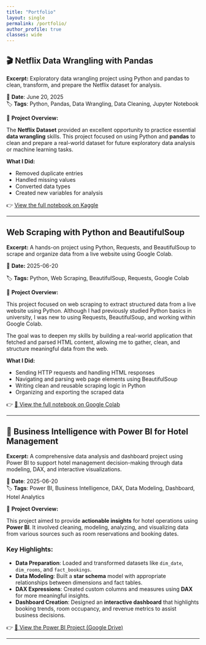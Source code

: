 ```yaml
---
title: "Portfolio"
layout: single
permalink: /portfolio/
author_profile: true
classes: wide
---
```


## 🎬 Netflix Data Wrangling with Pandas

**Excerpt:** Exploratory data wrangling project using Python and pandas to clean, transform, and prepare the Netflix dataset for analysis.

📅 **Date**: June 20, 2025  
🏷️ **Tags**: Python, Pandas, Data Wrangling, Data Cleaning, Jupyter Notebook

📄 **Project Overview:**

The **Netflix Dataset** provided an excellent opportunity to practice essential **data wrangling** skills. This project focused on using Python and **pandas** to clean and prepare a real-world dataset for future exploratory data analysis or machine learning tasks.

**What I Did:**
- Removed duplicate entries
- Handled missing values
- Converted data types
- Created new variables for analysis

👉 [View the full notebook on Kaggle](https://www.kaggle.com/code/mercymogambi/netflix-data-wrangling)

---
## Web Scraping with Python and BeautifulSoup
**Excerpt:** A hands-on project using Python, Requests, and BeautifulSoup to scrape and organize data from a live website using Google Colab.

📅 **Date:** 2025-06-20

🏷️ **Tags:** Python, Web Scraping, BeautifulSoup, Requests, Google Colab

📄 **Project Overview:**

This project focused on web scraping to extract structured data from a live website using Python. Although I had previously studied Python basics in university, I was new to using Requests, BeautifulSoup, and working within Google Colab.

The goal was to deepen my skills by building a real-world application that fetched and parsed HTML content, allowing me to gather, clean, and structure meaningful data from the web.

**What I Did:**

- Sending HTTP requests and handling HTML responses
- Navigating and parsing web page elements using BeautifulSoup
- Writing clean and reusable scraping logic in Python
- Organizing and exporting the scraped data

👉 [🔗 View the full notebook on Google Colab](https://colab.research.google.com/drive/1AfIuGfFGkV18gR_1xa1IlX-FsaQk9gfX?usp=sharing#scrollTo=uDaQkC10xQqb)

---

## 🏨 Business Intelligence with Power BI for Hotel Management

**Excerpt:** A comprehensive data analysis and dashboard project using Power BI to support hotel management decision-making through data modeling, DAX, and interactive visualizations.

📅 **Date**: 2025-06-20  
🏷️ **Tags**: Power BI, Business Intelligence, DAX, Data Modeling, Dashboard, Hotel Analytics

📄 **Project Overview:**

This project aimed to provide **actionable insights** for hotel operations using **Power BI**. It involved cleaning, modeling, analyzing, and visualizing data from various sources such as room reservations and booking dates.

### Key Highlights:
- **Data Preparation**: Loaded and transformed datasets like `dim_date`, `dim_rooms`, and `fact_bookings`.
- **Data Modeling**: Built a **star schema** model with appropriate relationships between dimensions and fact tables.
- **DAX Expressions**: Created custom columns and measures using **DAX** for more meaningful insights.
- **Dashboard Creation**: Designed an **interactive dashboard** that highlights booking trends, room occupancy, and revenue metrics to assist business decisions.

👉 [🔗 View the Power BI Project (Google Drive)](https://drive.google.com/file/d/1YmL4n7GIreyPokU8-3ijKQ-aYMLRu0Uo/view)

---
